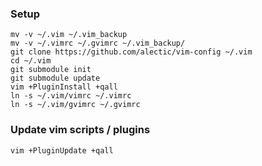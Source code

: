 ### Setup
```
mv -v ~/.vim ~/.vim_backup
mv -v ~/.vimrc ~/.gvimrc ~/.vim_backup/
git clone https://github.com/alectic/vim-config ~/.vim
cd ~/.vim
git submodule init
git submodule update
vim +PluginInstall +qall
ln -s ~/.vim/vimrc ~/.vimrc
ln -s ~/.vim/gvimrc ~/.gvimrc
```

### Update vim scripts / plugins
```
vim +PluginUpdate +qall
```
